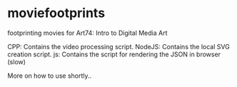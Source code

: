 moviefootprints
===============

footprinting movies for Art74: Intro to Digital Media Art

CPP:    Contains the video processing script.
NodeJS: Contains the local SVG creation script.
js:     Contains the script for rendering the JSON in browser (slow)

More on how to use shortly..
